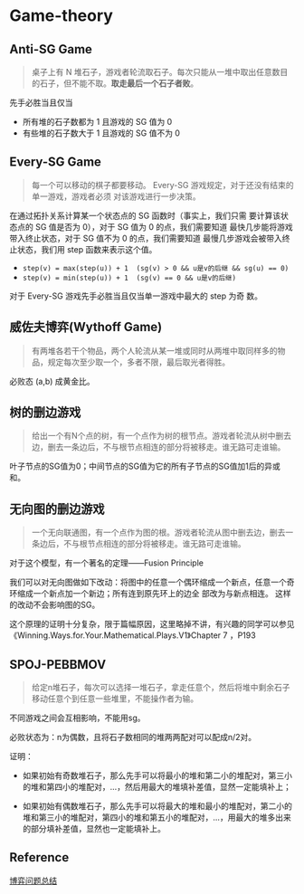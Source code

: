 ﻿# Game-theory



## Anti-SG Game

> 桌子上有 N 堆石子，游戏者轮流取石子。每次只能从一堆中取出任意数目的石子，但不能不取。**取走最后一个石子者败**。

先手必胜当且仅当
* 所有堆的石子数都为 1 且游戏的 SG 值为 0
* 有些堆的石子数大于 1 且游戏的 SG 值不为 0



## Every-SG Game

> 每一个可以移动的棋子都要移动。
> Every-SG 游戏规定，对于还没有结束的单一游戏，游戏者必须
对该游戏进行一步决策。

在通过拓扑关系计算某一个状态点的 SG 函数时（事实上，我们只需
要计算该状态点的 SG 值是否为 0），对于 SG 值为 0 的点，我们需要知道
最快几步能将游戏带入终止状态，对于 SG 值不为 0 的点，我们需要知道
最慢几步游戏会被带入终止状态，我们用 step 函数来表示这个值。


* `step(v) = max(step(u)) + 1  (sg(v) > 0 && u是v的后继 && sg(u) == 0)`
* `step(v) = min(step(u)) + 1  (sg(v) == 0 && u是v的后继)`


对于  Every-SG  游戏先手必胜当且仅当单一游戏中最大的 step 为奇
数。




## 威佐夫博弈(Wythoff Game)

> 有两堆各若干个物品，两个人轮流从某一堆或同时从两堆中取同样多的物品，规定每次至少取一个，多者不限，最后取光者得胜。

必败态 (a,b) 成黄金比。





## 树的删边游戏

> 给出一个有N个点的树，有一个点作为树的根节点。游戏者轮流从树中删去边，删去一条边后，不与根节点相连的部分将被移走。谁无路可走谁输。

叶子节点的SG值为0；中间节点的SG值为它的所有子节点的SG值加1后的异或和。





## 无向图的删边游戏

> 一个无向联通图，有一个点作为图的根。游戏者轮流从图中删去边，删去一条边后，不与根节点相连的部分将被移走。谁无路可走谁输。


对于这个模型，有一个著名的定理——Fusion Principle

我们可以对无向图做如下改动：将图中的任意一个偶环缩成一个新点，任意一个奇环缩成一个新点加一个新边；所有连到原先环上的边全
部改为与新点相连。 这样的改动不会影响图的SG。

这个原理的证明十分复杂，限于篇幅原因，这里略掉不讲，有兴趣的同学可以参见 《Winning.Ways.for.Your.Mathematical.Plays.V1》Chapter 7 ，P193




## SPOJ-PEBBMOV

> 给定n堆石子，每次可以选择一堆石子，拿走任意个，然后将堆中剩余石子移动任意个到任意一些堆里，不能操作者为输。

不同游戏之间会互相影响，不能用sg。

必败状态为：n为偶数，且将石子数相同的堆两两配对可以配成n/2对。 


证明：

- 如果初始有奇数堆石子，那么先手可以将最小的堆和第二小的堆配对，第三小的堆和第四小的堆配对，...，然后用最大的堆填补差值，显然一定能填补上； 

- 如果初始有偶数堆石子，那么先手可以将最大的堆和最小的堆配对，第二小的堆和第三小的堆配对，第四小的堆和第五小的堆配对，...，用最大的堆多出来的部分填补差值，显然也一定能填补上。 




## Reference

[博弈问题总结](http://blog.csdn.net/acm_cxlove/article/details/7854526)


